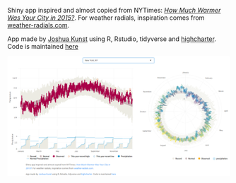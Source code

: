 Shiny app inspired and almost copied from NYTimes: 
[_How Much Warmer Was Your City in 2015?_][1]. For weather radials,
inspiration comes from [weather-radials.com][5].

App made by [Joshua Kunst][2] using R, Rstudio, tidyverse and [highcharter][4].
Code is maintained [here][3]
        
[1]: http://www.nytimes.com/interactive/2016/02/19/us/2015-year-in-weather-temperature-precipitation.html
[2]: http://jkunst.com
[3]: https://github.com/jbkunst/shiny-nyt-temp
[4]: http://jkunst.com/highcharter
[5]: http://www.weather-radials.com/

![](screenshot.png)
